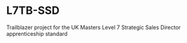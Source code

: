 # L7TB-SSD
Trailblazer project for the UK Masters Level 7 Strategic Sales Director apprenticeship standard
